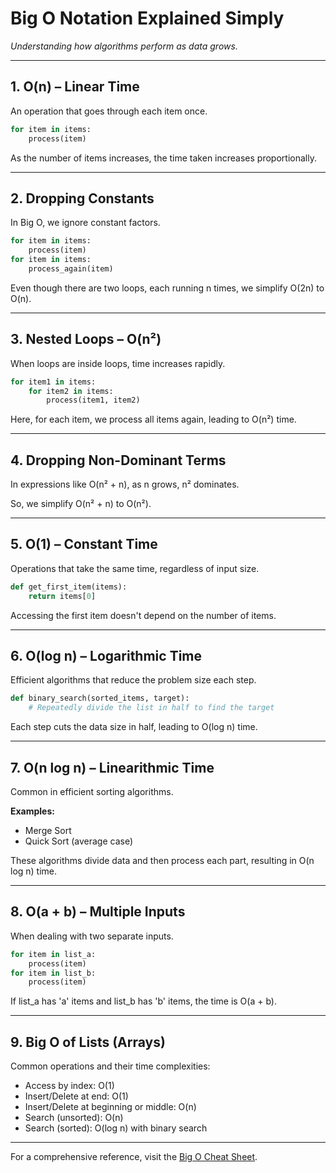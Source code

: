 # Big O Notation Explained Simply

*Understanding how algorithms perform as data grows.*

---

## 1. O(n) – Linear Time
An operation that goes through each item once.

```python
for item in items:
    process(item)
```

As the number of items increases, the time taken increases proportionally.

---

## 2. Dropping Constants
In Big O, we ignore constant factors.

```python
for item in items:
    process(item)
for item in items:
    process_again(item)
```

Even though there are two loops, each running n times, we simplify O(2n) to O(n).

---

## 3. Nested Loops – O(n²)
When loops are inside loops, time increases rapidly.

```python
for item1 in items:
    for item2 in items:
        process(item1, item2)
```

Here, for each item, we process all items again, leading to O(n²) time.

---

## 4. Dropping Non-Dominant Terms
In expressions like O(n² + n), as n grows, n² dominates.

So, we simplify O(n² + n) to O(n²).

---

## 5. O(1) – Constant Time
Operations that take the same time, regardless of input size.

```python
def get_first_item(items):
    return items[0]
```

Accessing the first item doesn't depend on the number of items.

---

## 6. O(log n) – Logarithmic Time
Efficient algorithms that reduce the problem size each step.

```python
def binary_search(sorted_items, target):
    # Repeatedly divide the list in half to find the target
```

Each step cuts the data size in half, leading to O(log n) time.

---

## 7. O(n log n) – Linearithmic Time
Common in efficient sorting algorithms.

**Examples:**
- Merge Sort
- Quick Sort (average case)

These algorithms divide data and then process each part, resulting in O(n log n) time.

---

## 8. O(a + b) – Multiple Inputs
When dealing with two separate inputs.

```python
for item in list_a:
    process(item)
for item in list_b:
    process(item)
```

If list_a has 'a' items and list_b has 'b' items, the time is O(a + b).

---

## 9. Big O of Lists (Arrays)
Common operations and their time complexities:

- Access by index: O(1)
- Insert/Delete at end: O(1)
- Insert/Delete at beginning or middle: O(n)
- Search (unsorted): O(n)
- Search (sorted): O(log n) with binary search

---

For a comprehensive reference, visit the [Big O Cheat Sheet](https://www.bigocheatsheet.com/).
